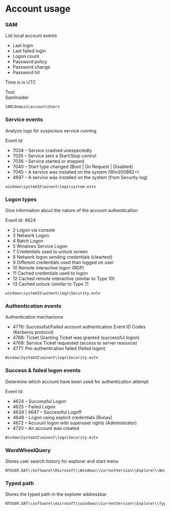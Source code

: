 # Account usage

### SAM

List local account events

* Last login
* Last failed login
* Logon count
* Password policy
* Password change
* Password hit

Time is in UTC

Tool:\
SamInsider

```
SAM\Domain\account\Users
```

### Service events

Analyze logs for suspicious service running&#x20;

Event id:

* 7034 – Service crashed unexpectedly
* 7035 – Service sent a Start/Stop control
* 7036 – Service started or stopped
* 7040 – Start type changed (Boot | On Request | Disabled)
* 7045 – A service was installed on the system (Win2008R2+)
* 4697 – A service was installed on the system (from Security log)

```
windows\system32\winevt\logs\system.evtx
```

### Logon types

Give information about the nature of the account authentication

Event id: 4624

* 2 Logon via console
* 3 Network Logon
* 4 Batch Logon
* 5 Windows Service Logon
* 7 Credentials used to unlock screen
* 8 Network logon sending credentials (cleartext)
* 9 Different credentials used than logged on user
* 10 Remote interactive logon (RDP)
* 11 Cached credentials used to logon
* 12 Cached remote interactive (similar to Type 10)
* 13 Cached unlock (similar to Type 7)

```
windows\system32\winevt\logs\Security.evtx
```

### Authentication events

Authentication mechanisms

* 4776: Successful/Failed account authentication Event ID Codes (Kerberos protocol)
* 4768: Ticket Granting Ticket was granted (successful logon)
* 4769: Service Ticket requested (access to server resource)
* 4771: Pre-authentication failed (failed logon)

```
Window\System32\winevt\logs\Security.evtx
```

### Success & failed logon events

Determine which account have been used for authentication attempt

Event Id:

* 4624 – Successful Logon
* 4625 – Failed Logon
* 4634 | 4647 – Successful Logoff
* 4648 – Logon using explicit credentials (Runas)
* 4672 – Account logon with superuser rights (Administrator)
* 4720 – An account was created

```
Window\System32\winevt\logs\Security.evtx
```

### WordWheelQuery

Stores user search history for explorer and start menu

````
NTUSER.DAT\\Software\\Microsoft\\Windows\\CurrentVersion\\Explorer\\WordWheelQuery
````

### Typed path

Stores the typed path in the explorer addressbar

````
NTUSER.DAT\\software\\microsoft\\windows\\CurrentVersion\\Explorer\\TypedPaths
````

